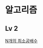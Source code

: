# 알고리즘

## Lv 2
[N개의 최소공배수]([https://github.com/so0112/algorithm/blob/main/programmers/Lv2/N%EA%B0%9C%EC%9D%98%20%EC%B5%9C%EC%86%8C%EA%B3%B5%EB%B0%B0%EC%88%98](https://velog.io/@soshin0112/%ED%94%84%EB%A1%9C%EA%B7%B8%EB%9E%98%EB%A8%B8%EC%8A%A4-Lv2-N%EA%B0%9C%EC%9D%98-%EC%B5%9C%EC%86%8C%EA%B3%B5%EB%B0%B0%EC%88%98-JS-%EC%9E%91%EC%84%B1%EC%A4%91))
